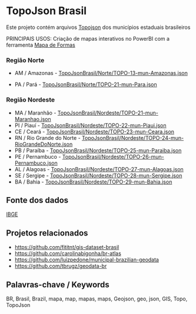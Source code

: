﻿
TopoJson Brasil
===================

Este projeto contém arquivos [Topojson](https://github.com/topojson) dos municípios estaduais brasileiros

PRINCIPAIS USOS: Criação de mapas interativos no PowerBI com a ferramenta [Mapa de Formas](https://docs.microsoft.com/pt-br/power-bi/visuals/desktop-shape-map)


### Região Norte
<!--
* AC / Acre - [geojson/geojs-12-mun.json](geojson/geojs-12-mun.json)
-->
* AM / Amazonas - [TopoJsonBrasil/Norte/TOPO-13-mun-Amazonas.json](TopoJsonBrasil/Norte/TOPO-13-mun-Amazonas.json)
<!--
* AP / Amapá - [geojson/geojs-16-mun.json](geojson/geojs-16-mun.json)
-->
* PA / Pará  - [TopoJsonBrasil/Norte/TOPO-21-mun-Para.json](TopoJsonBrasil/Norte/TOPO-21-mun-Para.json)
<!-- 
* RO / Rondônia - [geojson/geojs-11-mun.json](geojson/geojs-11-mun.json)
* RR / Roraima - [geojson/geojs-14-mun.json](geojson/geojs-14-mun.json)
* TO / Tocantins - [geojson/geojs-17-mun.json](geojson/geojs-17-mun.json)
-->

### Região Nordeste
* MA / Maranhão - [TopoJsonBrasil/Nordeste/TOPO-21-mun-Maranhao.json](TopoJsonBrasil/Nordeste/TOPO-21-mun-Maranhao.json)
* PI / Piauí - [TopoJsonBrasil/Nordeste/TOPO-22-mun-Piaui.json](TopoJsonBrasil/Nordeste/TOPO-22-mun-Piaui.json)
* CE / Ceará - [TopoJsonBrasil/Nordeste/TOPO-23-mun-Ceara.json](TopoJsonBrasil/Nordeste/TOPO-23-mun-Ceara.json)
* RN / Rio Grande do Norte - [TopoJsonBrasil/Nordeste/TOPO-24-mun-RioGrandeDoNorte.json](TopoJsonBrasil/Nordeste/TOPO-24-mun-RioGrandeDoNorte.json)
* PB / Paraíba - [TopoJsonBrasil/Nordeste/TOPO-25-mun-Paraiba.json](TopoJsonBrasil/Nordeste/TOPO-25-mun-Paraiba.json)
* PE / Pernambuco - [TopoJsonBrasil/Nordeste/TOPO-26-mun-Pernambuco.json](TopoJsonBrasil/Nordeste/TOPO-26-mun-Pernambuco.json)
* AL / Alagoas - [TopoJsonBrasil/Nordeste/TOPO-27-mun-Alagoas.json](TopoJsonBrasil/Nordeste/TOPO-27-mun-Alagoas.json)
* SE / Sergipe - [TopoJsonBrasil/Nordeste/TOPO-28-mun-Sergipe.json](TopoJsonBrasil/Nordeste/TOPO-28-mun-Sergipe.json)
* BA / Bahia - [TopoJsonBrasil/Nordeste/TOPO-29-mun-Bahia.json](TopoJsonBrasil/Nordeste/TOPO-29-mun-Bahia.json)

<!-- 
### Região Sudeste
* ES / Espíriro Santo - [geojson/geojs-32-mun.json](geojson/geojs-32-mun.json)
* MG / Minas Gerais - [geojson/geojs-31-mun.json](geojson/geojs-31-mun.json)
* RJ / Rio de Janeiro - [geojson/geojs-33-mun.json](geojson/geojs-33-mun.json)
* SP / São Paulo - [geojson/geojs-35-mun.json](geojson/geojs-35-mun.json)


### Região Sul
* PR / Paraná - [geojson/geojs-41-mun.json](geojson/geojs-41-mun.json)
* RS / Rio Grande do Sul - [geojson/geojs-43-mun.json](geojson/geojs-43-mun.json)
* SC / Santa Catarina - [geojson/geojs-42-mun.json](geojson/geojs-42-mun.json)


### Região Centro-Oeste
* DF / Distrito Federal - [geojson/geojs-53-mun.json](geojson/geojs-53-mun.json) 
* GO / Goiás - [geojson/geojs-52-mun.json](geojson/geojs-52-mun.json)
* MT / Mato Grosso - [geojson/geojs-51-mun.json](geojson/geojs-51-mun.json)
* MS / Mato Grosso do Sul - [geojson/geojs-50-mun.json](geojson/geojs-50-mun.json)


### Brasil
* BR / Brasil - [geojson/geojs-100-mun.json](geojson/geojs-100-mun.json)
-->

Fonte dos dados
---------------
[IBGE](http://ibge.gov.br/)


Projetos relacionados
--------------------- 
* https://github.com/fititnt/gis-dataset-brasil
* https://github.com/carolinabigonha/br-atlas
* https://github.com/luizpedone/municipal-brazilian-geodata
* https://github.com/tbrugz/geodata-br


Palavras-chave / Keywords
-------------------------
BR, Brasil, Brazil, mapa, map, mapas, maps, Geojson, geo, json, GIS, Topo, TopoJson
